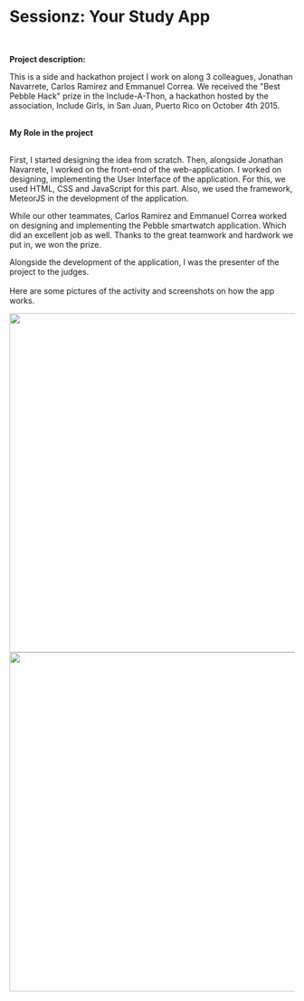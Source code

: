 <strong><h1>Sessionz: Your Study App</h1></strong> <br>

<strong>Project description:</strong> <br>

This is a side and hackathon project I work on along 3 colleagues, Jonathan Navarrete, Carlos Ramirez and
Emmanuel Correa. We received the "Best Pebble Hack" prize in the Include-A-Thon, a hackathon hosted
by the association, Include Girls, in San Juan, Puerto Rico on October 4th 2015.
<br><br>

<strong>My Role in the project</strong><br><br>

First, I started  designing the idea from scratch. Then, alongside Jonathan Navarrete, I worked on the front-end of the web-application. I worked on designing, implementing the User Interface of the application. For this, we used HTML, CSS and JavaScript for this part. Also, we used the framework, MeteorJS in the development of the application.

While our other teammates, Carlos Ramirez and Emmanuel Correa worked on designing and implementing the Pebble smartwatch application. Which did an excellent job as well. Thanks to the great teamwork and hardwork we put in, we won the prize. 

 Alongside the development of the application, I was the presenter of the project to the judges.<br><br>
 Here are some pictures of the activity and screenshots on how the app works.

<img width="600" src="https://user-images.githubusercontent.com/33431535/41363024-e1284c46-6f00-11e8-92f5-2d2ee20a8ca5.jpg">


<img width="600" src="https://user-images.githubusercontent.com/33431535/41363076-0820a442-6f01-11e8-98ba-d49e17dffa31.png">
